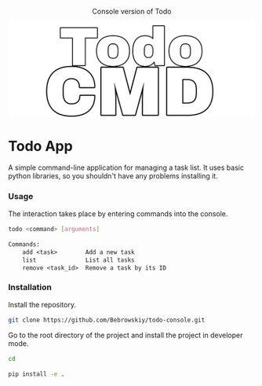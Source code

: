 <p align="center">Console version of Todo</p>
<p align="center"><img alt="image" src="pictures/image.png" /></p>

# Todo App

A simple command-line application for managing a task list. It uses basic python libraries, so you shouldn't have any problems installing it.

### Usage

The interaction takes place by entering commands into the console.

```sh
todo <command> [arguments]
```

```
Commands:
    add <task>        Add a new task
    list              List all tasks
    remove <task_id>  Remove a task by its ID
```

### Installation

Install the repository.

```sh
git clone https://github.com/Bebrowskiy/todo-console.git
```

Go to the root directory of the project and install the project in developer mode.

```sh
cd
```

```sh
pip install -e .
```
